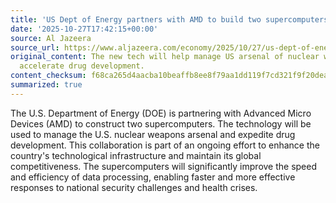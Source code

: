 ```yaml
---
title: 'US Dept of Energy partners with AMD to build two supercomputers: Report'
date: '2025-10-27T17:42:15+00:00'
source: Al Jazeera
source_url: https://www.aljazeera.com/economy/2025/10/27/us-dept-of-energy-partners-with-amd-to-build-two-supercomputers-report?traffic_source=rss
original_content: The new tech will help manage US arsenal of nuclear weapons and
  accelerate drug development.
content_checksum: f68ca265d4aacba10beaffb8ee8f79aa1dd119f7cd321f9f20dea3d32c316c17
summarized: true
---
```


The U.S. Department of Energy (DOE) is partnering with Advanced Micro Devices (AMD) to construct two supercomputers. The technology will be used to manage the U.S. nuclear weapons arsenal and expedite drug development. This collaboration is part of an ongoing effort to enhance the country's technological infrastructure and maintain its global competitiveness. The supercomputers will significantly improve the speed and efficiency of data processing, enabling faster and more effective responses to national security challenges and health crises.
